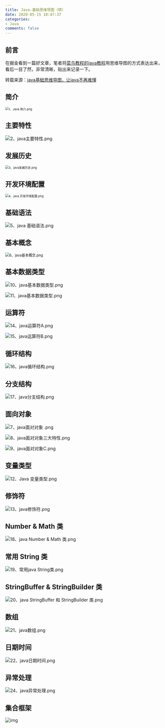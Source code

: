 ```yaml
---
title: Java-基础思维导图（转）
date: 2020-05-15 18:47:37
categories:
- Java
comments: false
---
```


## 前言
在掘金看到一篇好文章，笔者将[菜鸟教程的java教程](http://www.runoob.com/java/java-tutorial.html)用思维导图的方式表达出来，看后一目了然，非常清晰，贴出来记录一下。

转载来源：[java基础思维导图，让java不再难懂](https://my.oschina.net/u/3080373/blog/873056#comments)
<!-- more -->

## 简介
<img src="https://raw.githubusercontent.com/ZhangWei2222/PictureBed/master/img/20200528110913.png" alt="1、Java 简介.png" style="zoom: 67%;" />

## 主要特性
![2、java主要特性.png](https://raw.githubusercontent.com/ZhangWei2222/PictureBed/master/img/20200528110925.png)

## 发展历史
<img src="https://raw.githubusercontent.com/ZhangWei2222/PictureBed/master/img/a6627baaf585d0e31620ab3c446fd7ec.png" alt="3、java发展历史.png" style="zoom: 67%;" />

## 开发环境配置
<img src="https://raw.githubusercontent.com/ZhangWei2222/PictureBed/master/img/2e80b71be280dc246a91478da9a32245.png" alt="4、java 开发环境配置.png" style="zoom: 67%;" />

## 基础语法

![5、java 基础语法.png](https://raw.githubusercontent.com/ZhangWei2222/PictureBed/master/img/20200528115628.png)

## 基本概念

<img src="https://raw.githubusercontent.com/ZhangWei2222/PictureBed/master/img/20200528115635.png" alt="6、java基本概念.png" style="zoom: 80%;" />

## 基本数据类型

![10、java基本数据类型.png](https://raw.githubusercontent.com/ZhangWei2222/PictureBed/master/img/20200528115911.png)

![11、java基本数据类型.png](https://raw.githubusercontent.com/ZhangWei2222/PictureBed/master/img/20200528115907.png)

## 运算符

![14、java运算符A.png](https://raw.githubusercontent.com/ZhangWei2222/PictureBed/master/img/20200528115901.png)

![15、java运算符B.png](https://raw.githubusercontent.com/ZhangWei2222/PictureBed/master/img/20200528115855.png)

## 循环结构

![16、java循环结构.png](https://raw.githubusercontent.com/ZhangWei2222/PictureBed/master/img/20200528115847.png)

## 分支结构

![17、java分支结构.png](https://raw.githubusercontent.com/ZhangWei2222/PictureBed/master/img/20200528115840.png)

## 面向对象

![7、java面对对象 .png](https://raw.githubusercontent.com/ZhangWei2222/PictureBed/master/img/20200528115731.png)

![8、java面对对象三大特性.png](https://raw.githubusercontent.com/ZhangWei2222/PictureBed/master/img/20200528115833.png)

![9、java面对对象C.png](https://raw.githubusercontent.com/ZhangWei2222/PictureBed/master/img/20200528115828.png)

## 变量类型

![12、Java 变量类型.png](https://raw.githubusercontent.com/ZhangWei2222/PictureBed/master/img/20200528115822.png)

## 修饰符

![13、java修饰符.png](https://raw.githubusercontent.com/ZhangWei2222/PictureBed/master/img/20200528115743.png)

## Number & Math 类

![18、java Number & Math 类.png](https://raw.githubusercontent.com/ZhangWei2222/PictureBed/master/img/20200528115749.png)

## 常用 String 类

![19、常用java String类.png](https://raw.githubusercontent.com/ZhangWei2222/PictureBed/master/img/20200528115758.png)

## StringBuffer & StringBuilder 类

![20、java StringBuffer  和 StringBuilder 类.png](https://raw.githubusercontent.com/ZhangWei2222/PictureBed/master/img/20200528115703.png)

## 数组

![21、java数组.png](https://raw.githubusercontent.com/ZhangWei2222/PictureBed/master/img/20200528115658.png)

## 日期时间

![22、java日期时间.png](https://raw.githubusercontent.com/ZhangWei2222/PictureBed/master/img/20200528115654.png)

## 异常处理

![24、java异常处理.png](https://raw.githubusercontent.com/ZhangWei2222/PictureBed/master/img/20200528115651.png)

## 集合框架

![img](https://raw.githubusercontent.com/ZhangWei2222/PictureBed/master/img/20200528115642.png)